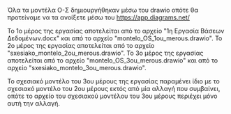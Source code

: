 Όλα τα μοντέλα Ο-Σ δημιουργήθηκαν μέσω του drawio οπότε θα προτείναμε να τα ανοίξετε μέσω του https://app.diagrams.net/

Το 1ο μέρος της εργασίας αποτελείται από το αρχείο "1η Εργασία Βάσεων Δεδομένων.docx"  και από το αρχείο "montelo_OS_1ou_merous.drawio".
Το 2ο μέρος της εργασίας αποτελείται από το αρχείο "sxesiako_montelo_2ou_merous.drawio".
Το 3ο μέρος της εργασίας αποτελείται από το αρχείο "montelo_OS_3ou_merous.drawio"  και από το αρχείο "sxesiako_montelo_3ou_merous.drawio".

Το σχεσιακό μοντέλο του 3ου μέρους της εργασίας παραμένει ίδιο με το σχεσιακό μοντέλο του 2ου μέρους εκτός από μία αλλαγή που συμβαίνει, οπότε το αρχείο του σχεσιακού μοντέλου του 3ου μέρους περιέχει μόνο αυτή την αλλαγή. 
